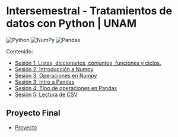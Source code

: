# Intersemestral - Tratamientos de datos con Python | UNAM
![Python](https://img.shields.io/badge/python-3670A0?style=for-the-badge&logo=python&logoColor=ffdd54)
![NumPy](https://img.shields.io/badge/numpy-%23013243.svg?style=for-the-badge&logo=numpy&logoColor=white)
![Pandas](https://img.shields.io/badge/pandas-%23150458.svg?style=for-the-badge&logo=pandas&logoColor=white)

Contenido:

* <a href='Sesion-01/Sesion-01.ipynb'>Sesión 1: Listas, diccionarios, conjuntos, funciones y ciclos.</a>
* <a href='Sesion-02/Sesion-02.ipynb'>Sesión 2: Introducción a Numpy</a>
* <a href='Sesion-03/Sesion-03.ipynb'>Sesión 3: Operaciones en Numpy</a>
* <a href='Sesion-03/Sesion-03_2.ipynb'>Sesión 3: Intro a Pandas</a>
* <a href='Sesion-04/Sesion-04.ipynb'>Sesión 4: Tipo de operaciones en Pandas</a>
* <a href='Sesion-05/Sesion-05.ipynb'>Sesión 5: Lectura de CSV</a>

## Proyecto Final
* <a href='Proyecto/proyecto.ipynb'>Proyecto</a>
